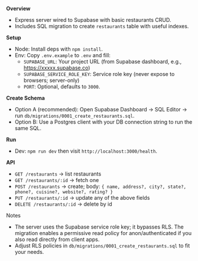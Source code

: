 **Overview**
- Express server wired to Supabase with basic restaurants CRUD.
- Includes SQL migration to create `restaurants` table with useful indexes.

**Setup**
- Node: Install deps with `npm install`.
- Env: Copy `.env.example` to `.env` and fill:
  - `SUPABASE_URL`: Your project URL (from Supabase dashboard, e.g., https://xxxxx.supabase.co)
  - `SUPABASE_SERVICE_ROLE_KEY`: Service role key (never expose to browsers; server-only)
  - `PORT`: Optional, defaults to `3000`.

**Create Schema**
- Option A (recommended): Open Supabase Dashboard → SQL Editor → run `db/migrations/0001_create_restaurants.sql`.
- Option B: Use a Postgres client with your DB connection string to run the same SQL.

**Run**
- Dev: `npm run dev` then visit `http://localhost:3000/health`.

**API**
- `GET /restaurants` → list restaurants
- `GET /restaurants/:id` → fetch one
- `POST /restaurants` → create; body: `{ name, address?, city?, state?, phone?, cuisine?, website?, rating? }`
- `PUT /restaurants/:id` → update any of the above fields
- `DELETE /restaurants/:id` → delete by id

Notes
- The server uses the Supabase service role key; it bypasses RLS. The migration enables a permissive read policy for anon/authenticated if you also read directly from client apps.
- Adjust RLS policies in `db/migrations/0001_create_restaurants.sql` to fit your needs.

